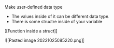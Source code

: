 Make user-defined data type
- The values inside of it can be different data type.
- There is some structre inside of your variable

[[Function inside a struct]]

![[Pasted image 20221025085220.png]]
